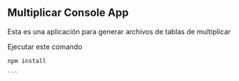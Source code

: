 ## Multiplicar Console App

Esta es una aplicación para generar archivos de tablas de multiplicar

Ejecutar este comando

````
npm install

```
